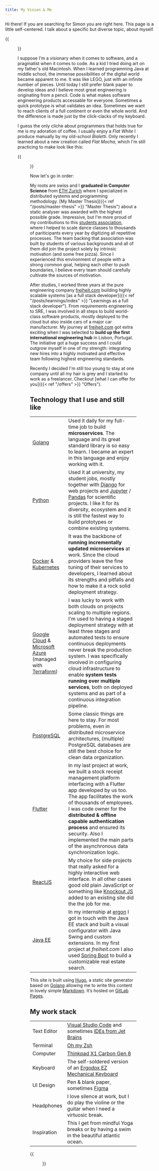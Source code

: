 ```yaml
---
title: My Vision & Me
---
```


Hi there! If you are searching for Simon you are right here. This page is a
little self-centered. I talk about a specific but diverse topic, about myself.

{{<figure src="/img/simon.jpg" caption="Hello, that's me.">}}

I suppose I'm a visionary when it comes to software, and a pragmatist when it
comes to code. As a kid I tried doing art on my father's old Macintosh. When I
learned programming Java at middle school, the immense possibilities of the
digital world became apparent to me. It was like LEGO, just with an infinite
number of pieces. Until today I still prefer blank paper to develop ideas and I
believe most great engineering is originating from a pencil. Code is what makes
software engineering products accessable for everyone. Sometimes a quick
prototype is what validates an idea. Sometimes we want to reach clients of a
full continent or even the whole world. And the difference is made just by the
click-clacks of my keyboard.

I guess the only cliche about programmers that holds true for me is my adoration
of coffee. I usually enjoy a _Flat White_ I produce manually by my old-school
_Bialetti_. Only recently I learned about a new creation called _Flat Mocha_,
which I'm still practicing to make look like this:

{{<figure src="/img/flat-mocha.jpg" caption="Definitely a good start into a high motivation day.">}}

Now let's go in order:

My roots are swiss and I **graduated in Computer Science** from
[ETH Zurich](https://ethz.ch/en.html) where I specialized in distributed systems
and programming methodology. [My Master
Thesis]({{< ref "/posts/master-thesis" >}} "Master Thesis") about a static
analyser was awarded with the highest possible grade. Impressive, but I'm more
proud of my contributions to this
[students association](https://tanzquotient.org/de/), where I helped to scale
dance classes to thousands of pariticipants every year by digitizing all
repetitive processes. The team backing that association was built by students of
various backgrounds and all of them did join the project solely by intrinsic
motivation (and some free pizza). Since I experienced this environment of people
with a strong common goal, helping each other to push boundaries, I believe
every team should carefully cultivate the sources of motivation.

After studies, I worked three years at the pure engineering company
[freiheit.com](https://freiheit.com/en/) building highly scalable systems [as a
full stack developer]({{< ref "/posts/learnings/index" >}} "Learnings as a full
stack developer"). From requirements engineering to SRE, I was involved in all
steps to build world-class software products, mostly deployed to the cloud but
also inside cars of a major car manufacturer. My journey at
[freiheit.com](https://freiheit.com/en/) got extra exciting when I was selected
to **build up the first international engineering hub** in Lisbon, Portugal. The
initiative got a huge success and I could outgrow myself in one of my strength:
integrating new hires into a highly motivated and effective team following
highest engineering standards.

Recently I decided I'm still too young to stay at one company until all my hair
is grey and I started to work as a freelancer. Checkout [what I can offer for
you]({{< ref "/offers" >}} "Offers").

## Technology that I use and still like

|                                                                                                                                                   |                                                                                                                                                                                                                                                                                                                                                                                                                                                        |
| ------------------------------------------------------------------------------------------------------------------------------------------------- | ------------------------------------------------------------------------------------------------------------------------------------------------------------------------------------------------------------------------------------------------------------------------------------------------------------------------------------------------------------------------------------------------------------------------------------------------------ |
| [Golang](https://golang.org/)                                                                                                                     | Used it daily for my full-time job to build **microservices**. The language and its great standard library is so easy to learn. I became an expert in this language and enjoy working with it.                                                                                                                                                                                                                                                         |
| [Python](https://www.python.org/)                                                                                                                 | Used it at university, my student jobs, mostly together with [Django](https://www.djangoproject.com/) for web projects and [Jupyter](https://jupyter.org/) / [Pandas](https://pandas.pydata.org/) for scientific projects. I like it for its diversity, ecosystem and it is still the fastest way to build prototypes or combine existing systems.                                                                                                     |
| [Docker](https://www.docker.com/) & [Kubernetes](https://kubernetes.io/)                                                                          | It was the backbone of **running incrementally updated microservices** at work. Since the cloud providers leave the fine tuning of their services to developers, I learned about its strengths and pitfalls and how to make it a rock solid deployment strategy.                                                                                                                                                                                       |
| [Google Cloud](https://cloud.google.com/) & [Microsoft Azure](https://azure.microsoft.com/) (managed with [Terraform](https://www.terraform.io/)) | I was lucky to work with both clouds on projects scaling to multiple regions. I'm used to having a staged deployment strategy with at least three stages and automated tests to ensure continuous deployments never break the production system. I was specifically involved in configuring cloud infrastructure to enable **system tests running over multiple services**, both on deployed systems and as part of a continuous integration pipeline. |
| [PostgreSQL](https://www.postgresql.org/)                                                                                                         | Some classic things are here to stay. For most problems, even in distributed microservice architectures, (multiple) PostgreSQL databases are still the best choice for clean data organization.                                                                                                                                                                                                                                                        |
| [Flutter](https://flutter.dev/)                                                                                                                   | In my last project at work, we built a stock receipt management platform interfacing with a Flutter app developed by us too. The app facilitates the work of thousands of employees. I was code owner for the **distributed & offline capable authentication process** and ensured its security. Also I implemented the main parts of the asynchronous data synchronization logic.                                                                     |
| [ReactJS](https://reactjs.org/)                                                                                                                   | My choice for side projects that really asked for a highly interactive web interface. In all other cases good old plain JavaScript or something like [Knockout JS](https://knockoutjs.com/) added to an existing site did the the job for me.                                                                                                                                                                                                          |
| [Java EE](https://www.oracle.com/ch-de/java/technologies/java-ee-glance.html)                                                                     | In my internship at [ergon](https://www.ergon.ch/en) I got in touch with the Java EE stack and built a visual configurator with Java Swing and custom extensions. In my first project at _freiheit.com_ I also used [Spring Boot](https://spring.io/projects/spring-boot) to build a customizable real estate search.                                                                                                                                  |

This site is built using [Hugo](https://gohugo.io), a static site generator
based on [Golang](https://golang.org/) allowing me to write this content in
lovely simple
[Markdown](https://guides.github.com/features/mastering-markdown/). It’s hosted
on [GitLab Pages](https://docs.gitlab.com/ee/user/project/pages/).

## My work stack

|             |                                                                                                                                          |
| ----------- | ---------------------------------------------------------------------------------------------------------------------------------------- |
| Text Editor | [Visual Studio Code](https://code.visualstudio.com/) and sometimes [IDEs from Jet Brains](https://www.jetbrains.com/de-de/products.html) |
| Terminal    | [Oh my Zsh](https://ohmyz.sh/)                                                                                                           |
| Computer    | [Thinkpad X1 Carbon Gen 8](https://www.lenovo.com/ch/de/laptops/thinkpad/thinkpad-x1/X1-Carbon-Gen-8-/p/22TP2X1X1C8)                     |
| Keyboard    | The self-soldered version of an [Ergodox EZ Mechanical Keyboard](https://ergodox-ez.com/)                                                |
| UI Design   | Pen & blank paper, sometimes [Figma](https://figma.com)                                                                                  |
| Headphones  | I love silence at work, but I do play the violine or the guitar when I need a virtuosic break.                                           |  |
| Inspiration | This I get from mindful Yoga breaks or by having a swim in the beautiful atlantic ocean.                                                 |  |

{{<figure src="/img/atlantic_ocean.jpg" caption="A shot I took at the Castelo Beach (Caparica) near Lisbon.">}}
